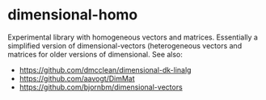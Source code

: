 # dimensional-homo

Experimental library with homogeneous vectors and matrices. Essentially
a simplified version of dimensional-vectors (heterogeneous vectors and
matrices for older versions of dimensional. See also:

*  https://github.com/dmcclean/dimensional-dk-linalg
*  https://github.com/aavogt/DimMat
*  https://github.com/bjornbm/dimensional-vectors
